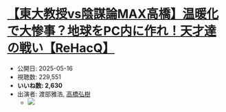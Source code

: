 # [【東大教授vs陰謀論MAX高橋】温暖化で大惨事？地球をPC内に作れ！天才達の戦い【ReHacQ】](https://www.youtube.com/watch?v=OHCGPTIRG-g)
-   公開日: 2025-05-16
-   視聴数: 229,551
-   **いいね数: 2,630**
-   出演者: 渡部雅浩, [高橋弘樹](/rehacq_fan/people/高橋弘樹 "wikilink")
    - [![](https://img.youtube.com/vi/OHCGPTIRG-g/hqdefault.jpg)](https://www.youtube.com/watch?v=OHCGPTIRG-g)
